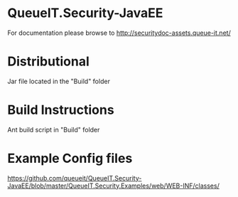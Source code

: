 QueueIT.Security-JavaEE
=======================

For documentation please browse to http://securitydoc-assets.queue-it.net/

Distributional
=======================

Jar file located in the "Build" folder

Build Instructions
=======================

Ant build script in "Build" folder

Example Config files
=======================
https://github.com/queueit/QueueIT.Security-JavaEE/blob/master/QueueIT.Security.Examples/web/WEB-INF/classes/

